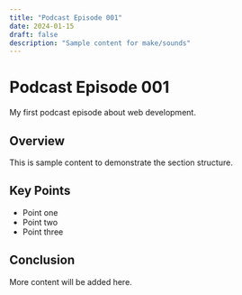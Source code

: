 ```yaml
---
title: "Podcast Episode 001"
date: 2024-01-15
draft: false
description: "Sample content for make/sounds"
---
```


# Podcast Episode 001

My first podcast episode about web development.

## Overview

This is sample content to demonstrate the section structure.

## Key Points

- Point one
- Point two
- Point three

## Conclusion

More content will be added here.
